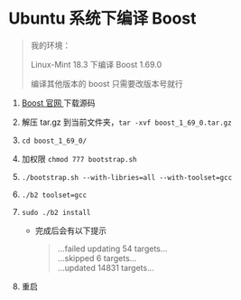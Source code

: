 # Ubuntu 系统下编译 Boost

> 我的环境：
> 
> Linux-Mint 18.3 下编译 Boost 1.69.0
> 
> 编译其他版本的 boost 只需要改版本号就行

1. <a href="https://www.boost.org/" target="_blank"> Boost 官网 </a> 下载源码

2. 解压 tar.gz 到当前文件夹，`tar -xvf boost_1_69_0.tar.gz`

3. `cd boost_1_69_0/`

4. 加权限 `chmod 777 bootstrap.sh`

5. `./bootstrap.sh --with-libries=all --with-toolset=gcc`

6. `./b2 toolset=gcc`

7. `sudo ./b2 install`

    - 完成后会有以下提示
        > ...failed updating 54 targets... \
        > ...skipped 6 targets... \
        > ...updated 14831 targets...

8. 重启

